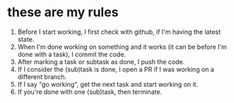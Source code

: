 # these are my rules

1. Before I start working, I first check with github, if I'm having the latest state.
2. When I'm done working on something and it works (it can be before I'm done with a task), I commit the code.
3. After marking a task or subtask as done, I push the code.
4. If I consider the (sub)task is done, I open a PR if I was working on a different branch.
5. If I say "go working", get the next task and start working on it.
6. If you're done with one (sub)task, then terminate.
